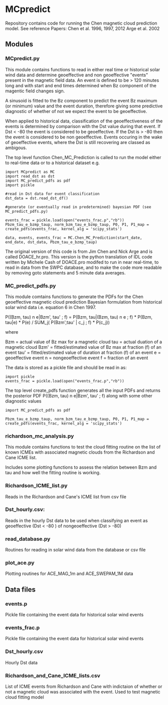 # MCpredict

Repository contains code for running the Chen magnetic cloud prediction model. See reference Papers: Chen et al. 1996, 1997, 2012
Arge et al. 2002

## __Modules__

### MCpredict.py

This module contains functions to read in either real time or historical 
solar wind data and determine geoeffective and non geoeffective "events" 
present in the magnetic field data. An event is defined to be > 120 minutes 
long and with start and end times determined when Bz component of the magentic
field changes sign. 
 
A sinusoid is fitted to the Bz component to predict the event Bz maximum 
(or minimum) value and the event duration, therefore giving some predictive 
diagnostic of whether of not we expect the event to be geoeffective.
 
When applied to historical data, classification of the geoeffectiveness of the events is 
determined by comparison with the Dst value during that event. If Dst < -80 
the event is considered to be geoeffective. If the Dst is > -80 then the event
is considered to be non geoeffective. Events occuring in the wake of geoeffective
events, where the Dst is still recovering are classed as ambigous. 
 
The top level function Chen_MC_Prediction is called to run the model either to
real-time data or to a historical dataset e.g.

    import MCpredict as MC
    import read_dst as dst
    import MC_predict_pdfs as pdf
    import pickle
    
    #read in Dst data for event classification
    dst_data = dst.read_dst_df()
    
    #generate (or eventually read in predetermined) bayesian PDF (see MC_predict_pdfs.py)
    
    events_frac = pickle.load(open("events_frac.p","rb"))
    Pbzm_tau_e_bzmp_taup, norm_bzm_tau_e_bzmp_taup, P0, P1, P1_map = create_pdfs(events_frac, kernel_alg = 'scipy_stats')
    
    data, events, events_frac = MC.Chen_MC_Prediction(start_date, end_date, dst_data, Pbzm_tau_e_bzmp_taup)

The original version of this code is from Jim Chen and Nick Arge
and is called DOACE_hr.pro. This version is the python translation of
IDL code written by Michele Cash of DOACE.pro modifed to 
run in near real-time, to read in data from the SWPC database,
and to make the code more readable by removing goto statements
and 5 minute data averages.

### MC_predict_pdfs.py 

This module comtains functions to generate the PDFs for the Chen geoeffective magnetic cloud prediction Bayesian formulation from historical solar wind data i.e. equation 6 in Chen 1997.
    
P((Bzm, tau) n e|Bzm', tau' ; f) 
= P(Bzm, tau|(Bzm, tau) n e ; f) * P(Bzm, tau|e) * P(e) / SUM_j( P(Bzm',tau' | c_j ; f) * P(c_j))
    
where
    
Bzm = actual value of Bz max for a magnetic cloud
tau = actual duation of a magnetic cloud
Bzm' = fitted/estimated value of Bz max at fraction (f) of an event
tau' = fitted/estimated value of duration at fraction (f) of an event
e = geoeffective event
n = nongeoeffective event
f = fraction of an event
    
The data is stored as a pickle file and should be read in as:
    
    import pickle
    events_frac = pickle.load(open("events_frac.p","rb"))
    
The top level create_pdfs function generates all the input PDFs
and returns the posterior PDF P((Bzm, tau) n e|Bzm', tau' ; f)
along with some other diagnostic values

    import MC_predict_pdfs as pdf
    
    Pbzm_tau_e_bzmp_taup, norm_bzm_tau_e_bzmp_taup, P0, P1, P1_map = create_pdfs(events_frac, kernel_alg = 'scipy_stats')
    

### richardson_mc_analysis.py

This module contains functions to test the cloud fitting routine on the list of known ICMEs with associated magnetic clouds from the Richardson and Cane ICME list. 

Includes some plotting functions to assess the relation between Bzm and tau and how well the fitting routine is working. 

### Richardson_ICME_list.py

Reads in the Richardson and Cane's ICME list from csv file


### Dst_hourly.csv: 
Reads in the hourly Dst data to be used when classifying an event
as geoeffective (Dst < -80 ) of nongeoeffective (Dst > -80)

### read_database.py

Routines for reading in solar wind data from the database or csv file 

### plot_ace.py

Plotting routines for ACE_MAG_1m and ACE_SWEPAM_1M data

## __Data files__

### events.p

Pickle file containing the event data for historical solar wind events

### events_frac.p

Pickle file containing the event data for historical solar wind events

### Dst_hourly.csv

Hourly Dst data

### Richardson_and_Cane_ICME_lists.csv

List of ICME events from Richardson and Cane with indictaion of whether or not a magnetic cloud was associated with the event. Used to test magnetic cloud fitting model


